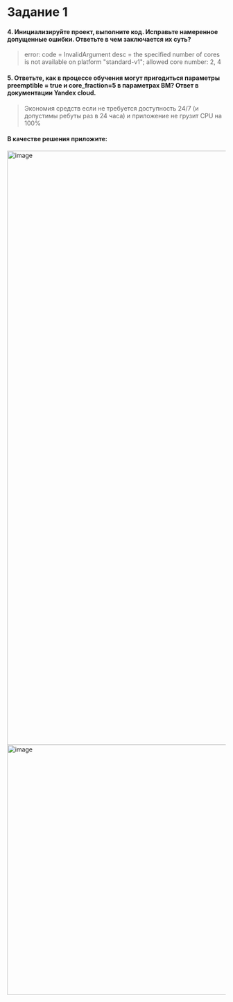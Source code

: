 # Задание 1
#### 4. Инициализируйте проект, выполните код. Исправьте намеренное допущенные ошибки. Ответьте в чем заключается их суть?
>error: code = InvalidArgument desc = the specified number of cores is not available on platform "standard-v1"; allowed core number: 2, 4
#### 5. Ответьте, как в процессе обучения могут пригодиться параметры preemptible = true и core_fraction=5 в параметрах ВМ? Ответ в документации Yandex cloud.
> Экономия средств если не требуется доступность 24/7 (и допустимы ребуты раз в 24 часа) и приложение не грузит CPU на 100%   
#### В качестве решения приложите:  
<img width="1366" alt="image" src="https://github.com/nehardcore/terraform/assets/97674120/847a2021-940e-43ba-8a91-23a45a0b8d14">  

<img width="575" alt="image" src="https://github.com/nehardcore/terraform/assets/97674120/3db06dde-a1c0-47fd-bf6e-a3542139aedc">  


